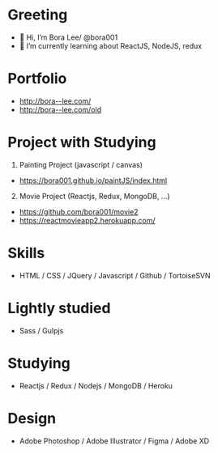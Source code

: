 # Greeting
- 👋 Hi, I’m Bora Lee/ @bora001
- 🌱 I’m currently learning about ReactJS, NodeJS, redux

# Portfolio
- http://bora--lee.com/
- http://bora--lee.com/old

# Project with Studying 
1. Painting Project (javascript / canvas)
- https://bora001.github.io/paintJS/index.html

2. Movie Project (Reactjs, Redux, MongoDB, ...)
- https://github.com/bora001/movie2
- https://reactmovieapp2.herokuapp.com/

# Skills
- HTML / CSS / JQuery / Javascript / Github / TortoiseSVN  

# Lightly studied
- Sass / Gulpjs

# Studying
- Reactjs / Redux / Nodejs / MongoDB / Heroku 

# Design
- Adobe Photoshop / Adobe Illustrator / Figma / Adobe XD
